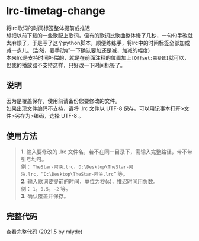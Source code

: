 # lrc-timetag-change  
将lrc歌词的时间标签整体提前或推迟  
想把以前下载的一些歌配上歌词，但有的歌词比歌曲整体慢了几秒，一句句手改就太麻烦了，于是写了这个python脚本，顺便练练手，将lrc中的时间标签全部加或减一点儿。(当然，要手动听一下确认要加还是减，加减的幅度)  
本来lrc是支持时间补偿的，就是在前面注释的位置加上`[Offset:毫秒数]`就可以，但我的播放器不支持这样，只好改一下时间标签了。  
## 说明  
因为是覆盖保存，使用前请备份您要修改的文件。  
如果出现文件编码不支持，请将 .lrc 文件以 UTF-8 保存。可以用记事本打开>文件>另存为>编码，选择 UTF-8 。  
## 使用方法  
> **1.** 输入要修改的 .lrc 文件名，若不在同一目录下，需输入完整路径，带不带引号均可。  
例： `TheStar-阿泱.lrc`，`D:\Desktop\TheStar-阿泱.lrc`，`“D:\Desktop\TheStar-阿泱.lrc”` 等。  
> **2.** 输入歌词要提前的时间，单位为秒(s)，推迟时间用负数。  
例： `1`，`0.5`，`-2` 等。  
> **3.** 确认覆盖并保存。   

## 完整代码  
[查看完整代码](https://github.com/mlyde/lrc-timetag-change/blob/main/lrc-timetag-change.py) (2021.5 by mlyde)  
